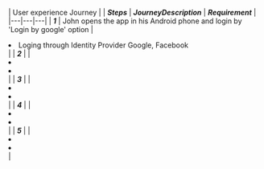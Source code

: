 

| User experience Journey |
|  ***Steps*** |  ***JourneyDescription*** | ***Requirement*** | 
|---|---|---|
| ***1*** |  John opens the app in his Android phone and login by 'Login by google' option | <li>Loging through Identity Provider Google, Facebook</li> | 
| ***2***  |   | <li>  </li> <li>  </li> |
| ***3***  |   | <li>  </li>  <li>  </li>|
| ***4***  |   | <li>  </li>  <li>  </li>|
| ***5***  |   | <li>  </li>  <li>  </li>|
